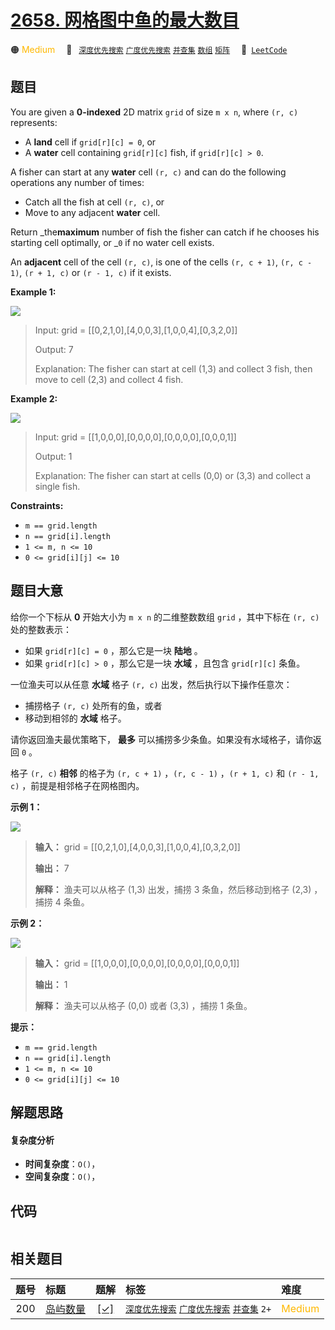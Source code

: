 # [2658. 网格图中鱼的最大数目](https://leetcode.com/problems/maximum-number-of-fish-in-a-grid)

🟠 <font color=#ffb800>Medium</font>&emsp; 🔖&ensp; [`深度优先搜索`](/tag/depth-first-search.md) [`广度优先搜索`](/tag/breadth-first-search.md) [`并查集`](/tag/union-find.md) [`数组`](/tag/array.md) [`矩阵`](/tag/matrix.md)&emsp; 🔗&ensp;[`LeetCode`](https://leetcode.com/problems/maximum-number-of-fish-in-a-grid)

## 题目

You are given a **0-indexed** 2D matrix `grid` of size `m x n`, where `(r, c)`
represents:

  * A **land** cell if `grid[r][c] = 0`, or
  * A **water** cell containing `grid[r][c]` fish, if `grid[r][c] > 0`.

A fisher can start at any **water** cell `(r, c)` and can do the following
operations any number of times:

  * Catch all the fish at cell `(r, c)`, or
  * Move to any adjacent **water** cell.

Return _the**maximum** number of fish the fisher can catch if he chooses his
starting cell optimally, or _`0` if no water cell exists.

An **adjacent** cell of the cell `(r, c)`, is one of the cells `(r, c + 1)`,
`(r, c - 1)`, `(r + 1, c)` or `(r - 1, c)` if it exists.



**Example 1:**

![](https://assets.leetcode.com/uploads/2023/03/29/example.png)

> Input: grid = [[0,2,1,0],[4,0,0,3],[1,0,0,4],[0,3,2,0]]
> 
> Output: 7
> 
> Explanation: The fisher can start at cell (1,3) and collect 3 fish, then move to cell (2,3) and collect 4 fish.

**Example 2:**

![](https://assets.leetcode.com/uploads/2023/03/29/example2.png)

> Input: grid = [[1,0,0,0],[0,0,0,0],[0,0,0,0],[0,0,0,1]]
> 
> Output: 1
> 
> Explanation: The fisher can start at cells (0,0) or (3,3) and collect a single fish. 

**Constraints:**

  * `m == grid.length`
  * `n == grid[i].length`
  * `1 <= m, n <= 10`
  * `0 <= grid[i][j] <= 10`


## 题目大意

给你一个下标从 **0**  开始大小为 `m x n` 的二维整数数组 `grid` ，其中下标在 `(r, c)` 处的整数表示：

  * 如果 `grid[r][c] = 0` ，那么它是一块 **陆地**  。
  * 如果 `grid[r][c] > 0` ，那么它是一块 **水域**  ，且包含 `grid[r][c]` 条鱼。

一位渔夫可以从任意 **水域**  格子 `(r, c)` 出发，然后执行以下操作任意次：

  * 捕捞格子 `(r, c)` 处所有的鱼，或者
  * 移动到相邻的 **水域**  格子。

请你返回渔夫最优策略下， **最多**  可以捕捞多少条鱼。如果没有水域格子，请你返回 `0` 。

格子 `(r, c)` **相邻**  的格子为 `(r, c + 1)` ，`(r, c - 1)` ，`(r + 1, c)` 和 `(r - 1,
c)` ，前提是相邻格子在网格图内。



**示例 1：**

![](https://assets.leetcode.com/uploads/2023/03/29/example.png)

> 
> 
> 
> 
> 
> **输入：** grid = [[0,2,1,0],[4,0,0,3],[1,0,0,4],[0,3,2,0]]
> 
> **输出：** 7
> 
> **解释：** 渔夫可以从格子 (1,3) 出发，捕捞 3 条鱼，然后移动到格子 (2,3) ，捕捞 4 条鱼。
> 
> 

**示例 2：**

![](https://assets.leetcode.com/uploads/2023/03/29/example2.png)

> 
> 
> 
> 
> 
> **输入：** grid = [[1,0,0,0],[0,0,0,0],[0,0,0,0],[0,0,0,1]]
> 
> **输出：** 1
> 
> **解释：** 渔夫可以从格子 (0,0) 或者 (3,3) ，捕捞 1 条鱼。
> 
> 



**提示：**

  * `m == grid.length`
  * `n == grid[i].length`
  * `1 <= m, n <= 10`
  * `0 <= grid[i][j] <= 10`


## 解题思路

#### 复杂度分析

- **时间复杂度**：`O()`，
- **空间复杂度**：`O()`，

## 代码

```javascript

```

## 相关题目

<!-- prettier-ignore -->
| 题号 | 标题 | 题解 | 标签 | 难度 |
| :------: | :------ | :------: | :------ | :------ |
| 200 | [岛屿数量](https://leetcode.com/problems/number-of-islands) | [[✓]](/problem/0200.md) |  [`深度优先搜索`](/tag/depth-first-search.md) [`广度优先搜索`](/tag/breadth-first-search.md) [`并查集`](/tag/union-find.md) `2+` | <font color=#ffb800>Medium</font> |